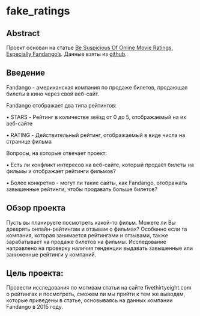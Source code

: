 # fake_ratings
## Abstract
Проект основан на статье [Be Suspicious Of Online Movie Ratings, Especially Fandango’s](http://fivethirtyeight.com/features/fandango-movies-ratings/). Данные взяты из [github](https://github.com/fivethirtyeight/data/tree/master/fandango).

## Введение 
Fandango -  американская компания по продаже билетов, продающая билеты в кино через свой веб-сайт. 

Fandango отображает два типа рейтингов:

• STARS - Рейтинг в количестве звёзд от 0 до 5, отображаемый на их веб-сайте

• RATING - Действительный рейтинг, отображаемый в виде числа на странице фильма

Вопросы, на которые отвечает проект:

• Есть ли конфликт интересов на веб-сайте, который продаёт билеты на фильмы и отображает рейтинги фильмов?

• Более конкретно - могут ли такие сайты, как Fandango, отображать завышенные рейтинги, чтобы продавать больше билетов?

## Обзор проекта

Пусть вы планируете посмотреть какой-то фильм. Можете ли Вы доверять онлайн-рейтингам и отзывам о фильмах? Особенно если та компания, которая занимается рейтингами и отзывами, также зарабатывает на продаже билетов на фильмы. Исследование направлено на проверку наличия тенденции выдавать завышенные или заниженные рейтинги у компаний.

## Цель проекта:

Провести исследования по мотивам статьи на сайте fivethirtyeight.com о рейтингах и посмотреть, сможем ли мы прийти к тем же выводам, которые приведены в статье, основываясь на данных компании Fandango в 2015 году.
